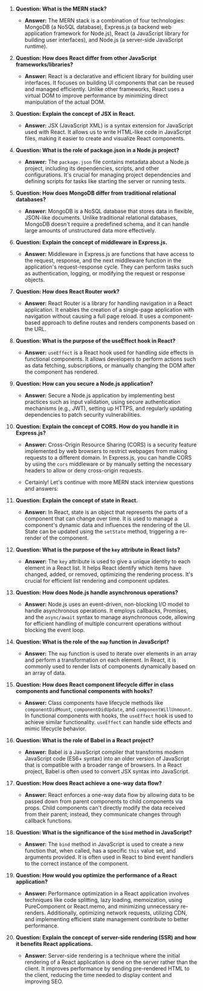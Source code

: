 
1. **Question: What is the MERN stack?**
   - **Answer:** The MERN stack is a combination of four technologies: MongoDB (a NoSQL database), Express.js (a backend web application framework for Node.js), React (a JavaScript library for building user interfaces), and Node.js (a server-side JavaScript runtime).

2. **Question: How does React differ from other JavaScript frameworks/libraries?**
   - **Answer:** React is a declarative and efficient library for building user interfaces. It focuses on building UI components that can be reused and managed efficiently. Unlike other frameworks, React uses a virtual DOM to improve performance by minimizing direct manipulation of the actual DOM.

3. **Question: Explain the concept of JSX in React.**
   - **Answer:** JSX (JavaScript XML) is a syntax extension for JavaScript used with React. It allows us to write HTML-like code in JavaScript files, making it easier to create and visualize React components.

4. **Question: What is the role of package.json in a Node.js project?**
   - **Answer:** The `package.json` file contains metadata about a Node.js project, including its dependencies, scripts, and other configurations. It's crucial for managing project dependencies and defining scripts for tasks like starting the server or running tests.

5. **Question: How does MongoDB differ from traditional relational databases?**
   - **Answer:** MongoDB is a NoSQL database that stores data in flexible, JSON-like documents. Unlike traditional relational databases, MongoDB doesn't require a predefined schema, and it can handle large amounts of unstructured data more effectively.

6. **Question: Explain the concept of middleware in Express.js.**
   - **Answer:** Middleware in Express.js are functions that have access to the request, response, and the next middleware function in the application's request-response cycle. They can perform tasks such as authentication, logging, or modifying the request or response objects.

7. **Question: How does React Router work?**
   - **Answer:** React Router is a library for handling navigation in a React application. It enables the creation of a single-page application with navigation without causing a full page reload. It uses a component-based approach to define routes and renders components based on the URL.

8. **Question: What is the purpose of the useEffect hook in React?**
   - **Answer:** `useEffect` is a React hook used for handling side effects in functional components. It allows developers to perform actions such as data fetching, subscriptions, or manually changing the DOM after the component has rendered.

9. **Question: How can you secure a Node.js application?**
   - **Answer:** Secure a Node.js application by implementing best practices such as input validation, using secure authentication mechanisms (e.g., JWT), setting up HTTPS, and regularly updating dependencies to patch security vulnerabilities.

10. **Question: Explain the concept of CORS. How do you handle it in Express.js?**
    - **Answer:** Cross-Origin Resource Sharing (CORS) is a security feature implemented by web browsers to restrict webpages from making requests to a different domain. In Express.js, you can handle CORS by using the `cors` middleware or by manually setting the necessary headers to allow or deny cross-origin requests.
   
    - Certainly! Let's continue with more MERN stack interview questions and answers:

11. **Question: Explain the concept of state in React.**
    - **Answer:** In React, state is an object that represents the parts of a component that can change over time. It is used to manage a component's dynamic data and influences the rendering of the UI. State can be updated using the `setState` method, triggering a re-render of the component.

12. **Question: What is the purpose of the `key` attribute in React lists?**
    - **Answer:** The `key` attribute is used to give a unique identity to each element in a React list. It helps React identify which items have changed, added, or removed, optimizing the rendering process. It's crucial for efficient list rendering and component updates.

13. **Question: How does Node.js handle asynchronous operations?**
    - **Answer:** Node.js uses an event-driven, non-blocking I/O model to handle asynchronous operations. It employs callbacks, Promises, and the `async/await` syntax to manage asynchronous code, allowing for efficient handling of multiple concurrent operations without blocking the event loop.

14. **Question: What is the role of the `map` function in JavaScript?**
    - **Answer:** The `map` function is used to iterate over elements in an array and perform a transformation on each element. In React, it is commonly used to render lists of components dynamically based on an array of data.

15. **Question: How does React component lifecycle differ in class components and functional components with hooks?**
    - **Answer:** Class components have lifecycle methods like `componentDidMount`, `componentDidUpdate`, and `componentWillUnmount`. In functional components with hooks, the `useEffect` hook is used to achieve similar functionality. `useEffect` can handle side effects and mimic lifecycle behavior.

16. **Question: What is the role of Babel in a React project?**
    - **Answer:** Babel is a JavaScript compiler that transforms modern JavaScript code (ES6+ syntax) into an older version of JavaScript that is compatible with a broader range of browsers. In a React project, Babel is often used to convert JSX syntax into JavaScript.

17. **Question: How does React achieve a one-way data flow?**
    - **Answer:** React enforces a one-way data flow by allowing data to be passed down from parent components to child components via props. Child components can't directly modify the data received from their parent; instead, they communicate changes through callback functions.

18. **Question: What is the significance of the `bind` method in JavaScript?**
    - **Answer:** The `bind` method in JavaScript is used to create a new function that, when called, has a specific `this` value set, and arguments provided. It is often used in React to bind event handlers to the correct instance of the component.

19. **Question: How would you optimize the performance of a React application?**
    - **Answer:** Performance optimization in a React application involves techniques like code splitting, lazy loading, memoization, using PureComponent or React.memo, and minimizing unnecessary re-renders. Additionally, optimizing network requests, utilizing CDN, and implementing efficient state management contribute to better performance.

20. **Question: Explain the concept of server-side rendering (SSR) and how it benefits React applications.**
    - **Answer:** Server-side rendering is a technique where the initial rendering of a React application is done on the server rather than the client. It improves performance by sending pre-rendered HTML to the client, reducing the time needed to display content and improving SEO.

